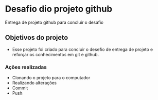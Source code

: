 # Desafio dio projeto github 
Entrega de projeto github para concluir o desafio

## Objetivos do projeto
- Esse projeto foi criado para concluir o desefio de entrega de projeto e reforçar os conhecimentos em git e github.

### Ações realizadas
- Clonando o projeto para o computador
- Realizando alterações
- Commit
- Push
